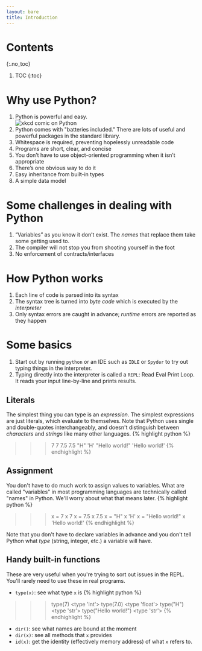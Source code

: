 ```yaml
---
layout: bare
title: Introduction
---
```


# Contents
{:.no_toc}
1. TOC
{:toc}

# Why use Python?

1. Python is powerful and easy.  
![xkcd comic on Python](http://imgs.xkcd.com/comics/python.png)
1. Python comes with "batteries included." There are lots of useful
and powerful packages in the standard library.
1. Whitespace is required, preventing hopelessly unreadable code
1. Programs are short, clear, and concise
1. You don’t have to use object-oriented programming when it isn’t appropriate
1. There’s one obvious way to do it
1. Easy inheritance from built-in types
1. A simple data model

# Some challenges in dealing with Python

1. “Variables” as you know it don’t exist. The _names_ that
replace them take some getting used to.
1. The compiler will not stop you from shooting yourself in the foot
1. No enforcement of contracts/interfaces

# How Python works

1. Each line of code is parsed into its syntax
1. The syntax tree is turned into _byte code_ which is executed by the
_interpreter_
1. Only syntax errors are caught in advance; _runtime_ errors are
reported as they happen

# Some basics

1. Start out by running `python` or an IDE such as `IDLE` or `Spyder` to try out typing things in
the interpreter.
1. Typing directly into the interpreter is called a `REPL`: Read Eval
Print Loop. It reads your input line-by-line and prints results.

## Literals
The simplest thing you can type is an _expression_. The simplest
expressions are just literals, which evaluate to themselves. Note that
Python uses single and double-quotes interchangeably, and doesn't
distinguish between _characters_ and _strings_ like many other languages.
{% highlight python %}
>>> 7
7
>>> 7.5
7.5
>>> "H"
'H'
>>> "Hello world!"
'Hello world!'
{% endhighlight %}

## Assignment
You don't have to do much work to assign values to variables. What
are called "variables" in most programming languages are technically called
"names" in Python. We'll worry about what that means later.
{% highlight python %}
>>> x = 7
>>> x
7
>>> x = 7.5
>>> x
7.5
>>> x = "H"
>>> x
'H'
>>> x = "Hello world!"
>>> x
'Hello world!'
{% endhighlight %}

Note that you don't have to declare variables in advance and you don't tell
Python what _type_ (string, integer, etc.) a variable will have.

## Handy built-in functions

These are very useful when you're trying to sort out issues in the REPL.
You'll rarely need to use these in real programs.

- `type(x)`: see what type `x` is
{% highlight python %}
>>> type(7)
<type 'int'>
>>> type(7.0)
<type 'float'>
>>> type("H")
<type 'str'>
>>> type("Hello world!")
<type 'str'>
{% endhighlight %}
- `dir()`: see what names are bound at the moment
- `dir(x)`: see all methods that `x` provides
- `id(x)`: get the identity (effectively memory address) of what `x` refers to.
